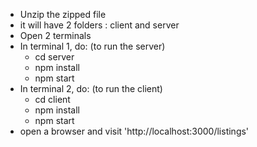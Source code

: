 - Unzip the zipped file
- it will have 2 folders : client and server
- Open 2 terminals
- In terminal 1, do: (to run the server)
    - cd server
    - npm install
    - npm start
- In terminal 2, do: (to run the client)
    - cd client
    - npm install
    - npm start
- open a browser and visit 'http://localhost:3000/listings'